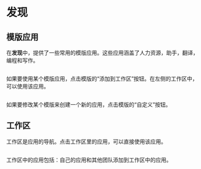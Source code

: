 # 发现

## 模版应用

在**发现**中，提供了一些常用的模版应用。这些应用涵盖了人力资源，助手，翻译，编程和写作。

<figure><img src="https://assets-docs.dify.ai//img/zh_CN/app/771baa7bfdb678de4589d5e84be3d9f6.webp" alt=""><figcaption></figcaption></figure>

如果要使用某个模版应用，点击模版的“添加到工作区”按钮。在左侧的工作区中，可以使用该应用。

<figure><img src="https://assets-docs.dify.ai//img/zh_CN/app/a442fb603fd5d508b083dc09060babc2.webp" alt=""><figcaption></figcaption></figure>

如果要修改某个模版来创建一个新的应用，点击模版的“自定义”按钮。

## 工作区

工作区是应用的导航。点击工作区里的应用，可以直接使用该应用。

<figure><img src="https://assets-docs.dify.ai//img/zh_CN/app/d667174333434677ac6046b05633ca89.webp" alt=""><figcaption></figcaption></figure>

工作区中的应用包括：自己的应用和其他团队添加到工作区中的应用。
